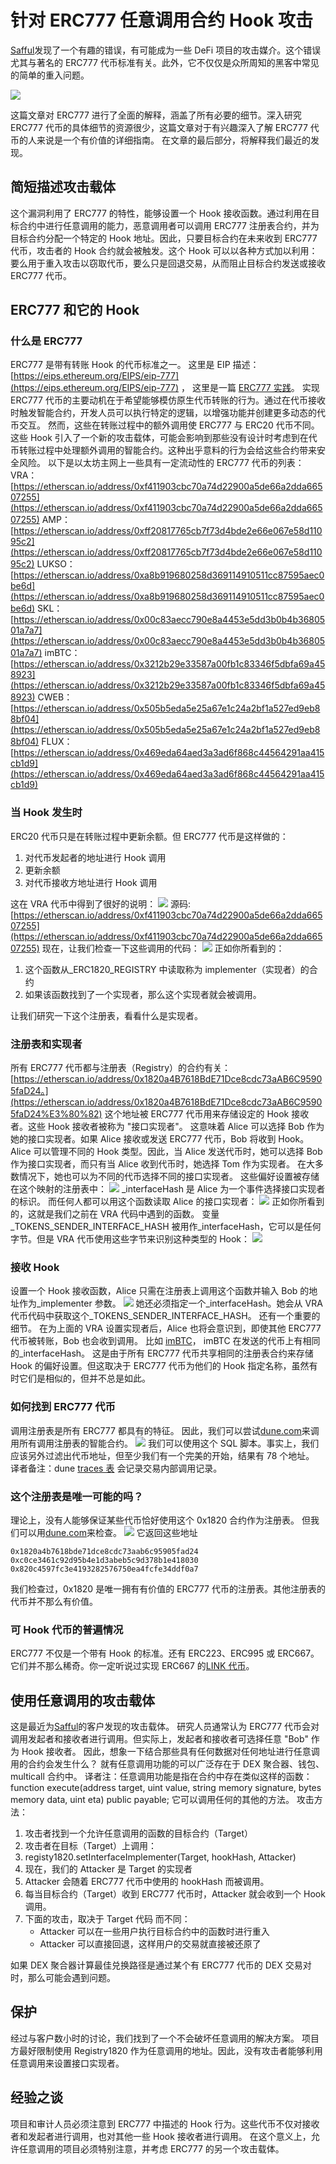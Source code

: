 # 针对 ERC777 任意调用合约 Hook 攻击

[Safful](https://safful.com/)发现了一个有趣的错误，有可能成为一些 DeFi 项目的攻击媒介。这个错误尤其与著名的 ERC777 代币标准有关。此外，它不仅仅是众所周知的黑客中常见的简单的重入问题。

![](https://cdn.nlark.com/yuque/0/2023/jpeg/97322/1693366103259-6d40709d-88dc-49f8-af4e-a6cf22e7ab6f.jpeg#averageHue=%23eaebf0&clientId=uffbaa021-2564-4&from=paste&id=uc9ee60ce&originHeight=269&originWidth=800&originalType=url&ratio=2&rotation=0&showTitle=false&status=done&style=none&taskId=u33c368b2-251a-4f46-8ea5-9a01f04ac52&title=)

这篇文章对 ERC777 进行了全面的解释，涵盖了所有必要的细节。深入研究 ERC777 代币的具体细节的资源很少，这篇文章对于有兴趣深入了解 ERC777 代币的人来说是一个有价值的详细指南。
在文章的最后部分，将解释我们最近的发现。

## 简短描述攻击载体

这个漏洞利用了 ERC777 的特性，能够设置一个 Hook 接收函数。通过利用在目标合约中进行任意调用的能力，恶意调用者可以调用 ERC777 注册表合约，并为目标合约分配一个特定的 Hook 地址。因此，只要目标合约在未来收到 ERC777 代币，攻击者的 Hook 合约就会被触发。这个 Hook 可以以各种方式加以利用：要么用于重入攻击以窃取代币，要么只是回退交易，从而阻止目标合约发送或接收 ERC777 代币。

## ERC777 和它的 Hook

### 什么是 ERC777

ERC777 是带有转账 Hook 的代币标准之一。
这里是 EIP 描述：[https://eips.ethereum.org/EIPS/eip-777](https://eips.ethereum.org/EIPS/eip-777) ， 这里是一篇 [ERC777 实践](https://learnblockchain.cn/2019/09/27/erc777)。
实现 ERC777 代币的主要动机在于希望能够模仿原生代币转账的行为。通过在代币接收时触发智能合约，开发人员可以执行特定的逻辑，以增强功能并创建更多动态的代币交互。
然而，这些在转账过程中的额外调用使 ERC777 与 ERC20 代币不同。这些 Hook 引入了一个新的攻击载体，可能会影响到那些没有设计时考虑到在代币转账过程中处理额外调用的智能合约。这种出乎意料的行为会给这些合约带来安全风险。
以下是以太坊主网上一些具有一定流动性的 ERC777 代币的列表：
VRA：[https://etherscan.io/address/0xf411903cbc70a74d22900a5de66a2dda66507255](https://etherscan.io/address/0xf411903cbc70a74d22900a5de66a2dda66507255)
AMP：[https://etherscan.io/address/0xff20817765cb7f73d4bde2e66e067e58d11095c2](https://etherscan.io/address/0xff20817765cb7f73d4bde2e66e067e58d11095c2)
LUKSO：[https://etherscan.io/address/0xa8b919680258d369114910511cc87595aec0be6d](https://etherscan.io/address/0xa8b919680258d369114910511cc87595aec0be6d)
SKL：[https://etherscan.io/address/0x00c83aecc790e8a4453e5dd3b0b4b3680501a7a7](https://etherscan.io/address/0x00c83aecc790e8a4453e5dd3b0b4b3680501a7a7)
imBTC：[https://etherscan.io/address/0x3212b29e33587a00fb1c83346f5dbfa69a458923](https://etherscan.io/address/0x3212b29e33587a00fb1c83346f5dbfa69a458923)
CWEB：[https://etherscan.io/address/0x505b5eda5e25a67e1c24a2bf1a527ed9eb88bf04](https://etherscan.io/address/0x505b5eda5e25a67e1c24a2bf1a527ed9eb88bf04)
FLUX：[https://etherscan.io/address/0x469eda64aed3a3ad6f868c44564291aa415cb1d9](https://etherscan.io/address/0x469eda64aed3a3ad6f868c44564291aa415cb1d9)

### 当 Hook 发生时

ERC20 代币只是在转账过程中更新余额。但 ERC777 代币是这样做的：

1. 对代币发起者的地址进行 Hook 调用
2. 更新余额
3. 对代币接收方地址进行 Hook 调用

这在 VRA 代币中得到了很好的说明：
![](https://cdn.nlark.com/yuque/0/2023/png/97322/1693366103323-ad132151-dace-4ebe-95f5-22c73789525b.png#averageHue=%2316191b&clientId=uffbaa021-2564-4&from=paste&id=u45841c2e&originHeight=486&originWidth=1244&originalType=url&ratio=2&rotation=0&showTitle=false&status=done&style=none&taskId=ua23c3809-cc9d-46aa-9505-2cc37db0c1f&title=)
源码: [https://etherscan.io/address/0xf411903cbc70a74d22900a5de66a2dda66507255](https://etherscan.io/address/0xf411903cbc70a74d22900a5de66a2dda66507255)
现在，让我们检查一下这些调用的代码：
![](https://cdn.nlark.com/yuque/0/2023/png/97322/1693366103562-d3b12a3d-b11a-45d6-9748-b8def12ea9f0.png#averageHue=%2316191b&clientId=uffbaa021-2564-4&from=paste&id=u286d5d8b&originHeight=538&originWidth=1522&originalType=url&ratio=2&rotation=0&showTitle=false&status=done&style=none&taskId=uef5bf3f1-de25-49c4-90f9-7aafcfc8282&title=)
正如你所看到的：

1. 这个函数从\_ERC1820_REGISTRY 中读取称为 implementer（实现者）的合约
2. 如果该函数找到了一个实现者，那么这个实现者就会被调用。

让我们研究一下这个注册表，看看什么是实现者。

### 注册表和实现者

所有 ERC777 代币都与注册表（Registry）的合约有关：[https://etherscan.io/address/0x1820a4B7618BdE71Dce8cdc73aAB6C95905faD24。](https://etherscan.io/address/0x1820a4B7618BdE71Dce8cdc73aAB6C95905faD24%E3%80%82)
这个地址被 ERC777 代币用来存储设定的 Hook 接收者。这些 Hook 接收者被称为 "接口实现者"。
这意味着 Alice 可以选择 Bob 作为她的接口实现者。如果 Alice 接收或发送 ERC777 代币，Bob 将收到 Hook。
Alice 可以管理不同的 Hook 类型。因此，当 Alice 发送代币时，她可以选择 Bob 作为接口实现者，而只有当 Alice 收到代币时，她选择 Tom 作为实现者。
在大多数情况下，她也可以为不同的代币选择不同的接口实现者。
这些偏好设置被存储在这个映射的注册表中：
![](https://cdn.nlark.com/yuque/0/2023/png/97322/1693366103404-fd77d648-23db-4e9a-a963-f96a5923dec1.png#averageHue=%23191b1d&clientId=uffbaa021-2564-4&from=paste&id=u9a7f0799&originHeight=170&originWidth=1100&originalType=url&ratio=2&rotation=0&showTitle=false&status=done&style=none&taskId=u90daf3c4-9ab7-494f-8f7c-dfab2cb296f&title=)
\_interfaceHash 是 Alice 为一个事件选择接口实现者的标识。
而任何人都可以用这个函数读取 Alice 的接口实现者：
![](https://cdn.nlark.com/yuque/0/2023/png/97322/1693366103397-78794d71-27b4-4dcb-a44a-18b37fe4a06e.png#averageHue=%23181b1d&clientId=uffbaa021-2564-4&from=paste&id=u8732731f&originHeight=364&originWidth=1280&originalType=url&ratio=2&rotation=0&showTitle=false&status=done&style=none&taskId=ub00f77b9-96ee-4353-9a5a-001197e7034&title=)
正如你所看到的，这就是我们之前在 VRA 代码中遇到的函数。
变量\_TOKENS_SENDER_INTERFACE_HASH 被用作\_interfaceHash，它可以是任何字节。但是 VRA 代币使用这些字节来识别这种类型的 Hook：
![](https://cdn.nlark.com/yuque/0/2023/png/97322/1693366103885-9953c6be-90c4-42f3-af68-50d8978e0738.png#averageHue=%2316191b&clientId=uffbaa021-2564-4&from=paste&id=u854a792a&originHeight=190&originWidth=1018&originalType=url&ratio=2&rotation=0&showTitle=false&status=done&style=none&taskId=uf8851f91-5ac0-484c-8ba3-76dde224c4b&title=)

### 接收 Hook

设置一个 Hook 接收函数，Alice 只需在注册表上调用这个函数并输入 Bob 的地址作为\_implementer 参数。
![](https://cdn.nlark.com/yuque/0/2023/png/97322/1693366104030-d38445f3-996a-4e68-82b1-19cf7f647165.png#averageHue=%23181c1e&clientId=uffbaa021-2564-4&from=paste&id=u62fbfc46&originHeight=534&originWidth=1500&originalType=url&ratio=2&rotation=0&showTitle=false&status=done&style=none&taskId=u6772aacb-978c-47bf-92a6-7cadc96a53e&title=)
她还必须指定一个\_interfaceHash。她会从 VRA 代币代码中获取这个\_TOKENS_SENDER_INTERFACE_HASH。
还有一个重要的细节。
在为上面的 VRA 设置实现者后，Alice 也将会意识到，即使其他 ERC777 代币被转账，Bob 也会收到调用。
比如 [imBTC](https://etherscan.io/address/0x3212b29e33587a00fb1c83346f5dbfa69a458923)， imBTC 在发送的代币上有相同的\_interfaceHash。
这是由于所有 ERC777 代币共享相同的注册表合约来存储 Hook 的偏好设置。但这取决于 ERC777 代币为他们的 Hook 指定名称，虽然有时它们是相似的，但并不总是如此。

### 如何找到 ERC777 代币

调用注册表是所有 ERC777 都具有的特征。
因此，我们可以尝试[dune.com](http://dune.com/)来调用所有调用注册表的智能合约。
![](https://cdn.nlark.com/yuque/0/2023/png/97322/1693366104007-3d6a72f5-4b7c-48c1-9754-f52c7f22b84f.png#averageHue=%23171a1c&clientId=uffbaa021-2564-4&from=paste&id=ue073a0e6&originHeight=392&originWidth=912&originalType=url&ratio=2&rotation=0&showTitle=false&status=done&style=none&taskId=u759054e5-cfd8-4134-9b5f-469df2453dd&title=)
我们可以使用这个 SQL 脚本。事实上，我们应该另外过滤出代币地址，但至少我们有一个完美的开始，结果有 78 个地址。
译者备注：dune [traces 表](https://dune.com/docs/data-tables/raw/evm/traces/) 会记录交易内部调用记录。

### 这个注册表是唯一可能的吗？

理论上，没有人能够保证某些代币恰好使用这个 0x1820 合约作为注册表。
但我们可以用[dune.com](http://dune.com/)来检查。
![](https://cdn.nlark.com/yuque/0/2023/png/97322/1693366104022-275425c8-b5a6-428c-862b-49051e457bc0.png#averageHue=%2317191a&clientId=uffbaa021-2564-4&from=paste&id=uf08be1e3&originHeight=332&originWidth=912&originalType=url&ratio=2&rotation=0&showTitle=false&status=done&style=none&taskId=u91263bc7-7c04-4fe1-b0b9-64056955b0f&title=)
它返回这些地址

```
0x1820a4b7618bde71dce8cdc73aab6c95905fad24
0xc0ce3461c92d95b4e1d3abeb5c9d378b1e418030
0x820c4597fc3e4193282576750ea4fcfe34ddf0a7
```

我们检查过，0x1820 是唯一拥有有价值的 ERC777 代币的注册表。其他注册表的代币并不那么有价值。

### 可 Hook 代币的普遍情况

ERC777 不仅是一个带有 Hook 的标准。还有 ERC223、ERC995 或 ERC667。
它们并不那么稀奇。你一定听说过实现 ERC667 的[LINK 代币](https://etherscan.io/token/0x514910771af9ca656af840dff83e8264ecf986ca)。

## 使用任意调用的攻击载体

这是最近为[Safful](https://safful.com/)的客户发现的攻击载体。
研究人员通常认为 ERC777 代币会对调用发起者和接收者进行调用。但实际上，发起者和接收者可选择任意 "Bob" 作为 Hook 接收者。
因此，想象一下结合那些具有任何数据对任何地址进行任意调用的合约会发生什么？
就有任意调用功能的可以广泛存在于 DEX 聚合器、钱包、multicall 合约中。
译者注：任意调用功能是指在合约中存在类似这样的函数：
function execute(address target, uint value, string memory signature, bytes memory data, uint eta) public payable;
它可以调用任何的其他的方法。
攻击方法：

1. 攻击者找到一个允许任意调用的函数的目标合约（Target）
2. 攻击者在目标（Target）上调用：
3. registy1820.setInterfaceImplementer(Target, hookHash, Attacker)
4. 现在，我们的 Attacker 是 Target 的实现者
5. Attacker 会随着 ERC777 代币中使用的 hookHash 而被调用。
6. 每当目标合约（Target）收到 ERC777 代币时，Attacker 就会收到一个 Hook 调用。
7. 下面的攻击，取决于 Target 代码 而不同：
   - Attacker 可以在一些用户执行目标合约中的函数时进行重入
   - Attacker 可以直接回退，这样用户的交易就直接被还原了

如果 DEX 聚合器计算最佳兑换路径是通过某个有 ERC777 代币的 DEX 交易对时，那么可能会遇到问题。

## 保护

经过与客户数小时的讨论，我们找到了一个不会破坏任意调用的解决方案。
项目方最好限制使用 Registry1820 作为任意调用的地址。因此，没有攻击者能够利用任意调用来设置接口实现者。

## 经验之谈

项目和审计人员必须注意到 ERC777 中描述的 Hook 行为。这些代币不仅对接收者和发起者进行调用，也对其他一些 Hook 接收者进行调用。
在这个意义上，允许任意调用的项目必须特别注意，并考虑 ERC777 的另一个攻击载体。

